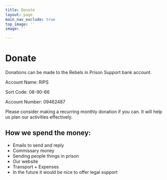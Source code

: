 ```yaml
---
title: Donate
layout: page
main_nav_exclude: true
top_image: ''
image: ''

---
```

# Donate

Donations can be made to the Rebels in Prison Support bank account.

Account Name: RIPS

Sort Code: 08-90-66

Account Number: 09462487

Please consider making a recurring monthly donation if you can. It will help us plan our activities effectively.

## How we spend the money:

* Emails to send and reply
* Commissary money
* Sending people things in prison
* Our website
* Transport + Expenses
* In the future it would be nice to offer legal support